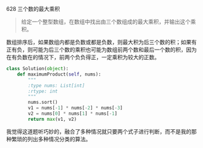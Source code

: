 628 三个数的最大乘积

> 给定一个整型数组，在数组中找出由三个数组成的最大乘积，并输出这个乘积。

数组排序后，如果数组内都是负数或都是负数，则最大积为后三个数的积；如果有正有负，则可能为后三个数的乘积也可能为数组前两个数和最后一个数的积，因为在有负数在的情况下，前两个负负得正，一定乘积为较大的正数。

```python
class Solution(object):
    def maximumProduct(self, nums):
        """
        :type nums: List[int]
        :rtype: int
        """
        nums.sort()
        v1 = nums[-1] * nums[-2] * nums[-3]
        v2 = nums[0] * nums[1] * nums[-1]
        return max(v1, v2)
```

我觉得这道题听巧妙的，融合了多种情况就只要两个式子进行判断，而不是我的那种繁琐的列出多种情况分类的算法。